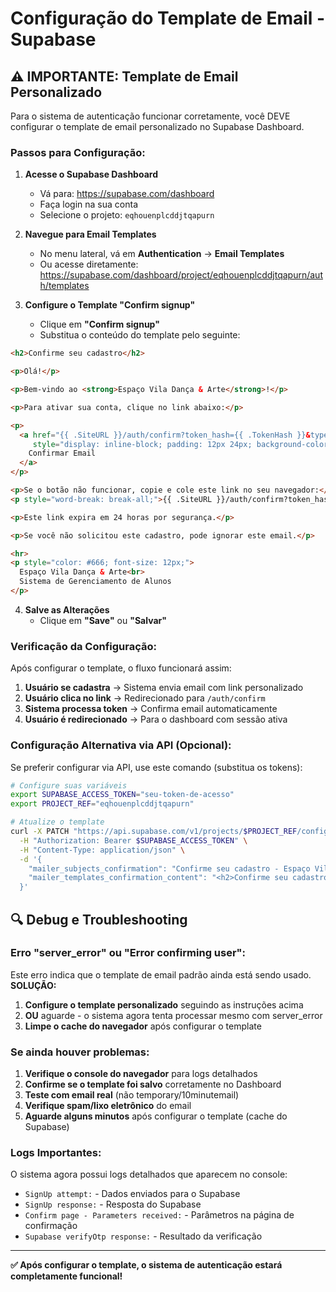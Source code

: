 # Configuração do Template de Email - Supabase

## ⚠️ IMPORTANTE: Template de Email Personalizado

Para o sistema de autenticação funcionar corretamente, você DEVE configurar o template de email personalizado no Supabase Dashboard.

### Passos para Configuração:

1. **Acesse o Supabase Dashboard**
   - Vá para: https://supabase.com/dashboard
   - Faça login na sua conta
   - Selecione o projeto: `eqhouenplcddjtqapurn`

2. **Navegue para Email Templates**
   - No menu lateral, vá em **Authentication** → **Email Templates**
   - Ou acesse diretamente: https://supabase.com/dashboard/project/eqhouenplcddjtqapurn/auth/templates

3. **Configure o Template "Confirm signup"**
   - Clique em **"Confirm signup"**
   - Substitua o conteúdo do template pelo seguinte:

```html
<h2>Confirme seu cadastro</h2>

<p>Olá!</p>

<p>Bem-vindo ao <strong>Espaço Vila Dança & Arte</strong>!</p>

<p>Para ativar sua conta, clique no link abaixo:</p>

<p>
  <a href="{{ .SiteURL }}/auth/confirm?token_hash={{ .TokenHash }}&type=email" 
     style="display: inline-block; padding: 12px 24px; background-color: #3B82F6; color: white; text-decoration: none; border-radius: 6px; font-weight: bold;">
    Confirmar Email
  </a>
</p>

<p>Se o botão não funcionar, copie e cole este link no seu navegador:</p>
<p style="word-break: break-all;">{{ .SiteURL }}/auth/confirm?token_hash={{ .TokenHash }}&type=email</p>

<p>Este link expira em 24 horas por segurança.</p>

<p>Se você não solicitou este cadastro, pode ignorar este email.</p>

<hr>
<p style="color: #666; font-size: 12px;">
  Espaço Vila Dança & Arte<br>
  Sistema de Gerenciamento de Alunos
</p>
```

4. **Salve as Alterações**
   - Clique em **"Save"** ou **"Salvar"**

### Verificação da Configuração:

Após configurar o template, o fluxo funcionará assim:

1. **Usuário se cadastra** → Sistema envia email com link personalizado
2. **Usuário clica no link** → Redirecionado para `/auth/confirm`
3. **Sistema processa token** → Confirma email automaticamente
4. **Usuário é redirecionado** → Para o dashboard com sessão ativa

### Configuração Alternativa via API (Opcional):

Se preferir configurar via API, use este comando (substitua os tokens):

```bash
# Configure suas variáveis
export SUPABASE_ACCESS_TOKEN="seu-token-de-acesso"
export PROJECT_REF="eqhouenplcddjtqapurn"

# Atualize o template
curl -X PATCH "https://api.supabase.com/v1/projects/$PROJECT_REF/config/auth" \
  -H "Authorization: Bearer $SUPABASE_ACCESS_TOKEN" \
  -H "Content-Type: application/json" \
  -d '{
    "mailer_subjects_confirmation": "Confirme seu cadastro - Espaço Vila Dança & Arte",
    "mailer_templates_confirmation_content": "<h2>Confirme seu cadastro</h2><p>Olá!</p><p>Bem-vindo ao <strong>Espaço Vila Dança & Arte</strong>!</p><p>Para ativar sua conta, clique no link abaixo:</p><p><a href=\"{{ .SiteURL }}/auth/confirm?token_hash={{ .TokenHash }}&type=email\" style=\"display: inline-block; padding: 12px 24px; background-color: #3B82F6; color: white; text-decoration: none; border-radius: 6px; font-weight: bold;\">Confirmar Email</a></p><p>Se o botão não funcionar, copie e cole este link no seu navegador:</p><p style=\"word-break: break-all;\">{{ .SiteURL }}/auth/confirm?token_hash={{ .TokenHash }}&type=email</p><p>Este link expira em 24 horas por segurança.</p><p>Se você não solicitou este cadastro, pode ignorar este email.</p><hr><p style=\"color: #666; font-size: 12px;\">Espaço Vila Dança & Arte<br>Sistema de Gerenciamento de Alunos</p>"
  }'
```

## 🔍 Debug e Troubleshooting

### Erro "server_error" ou "Error confirming user":

Este erro indica que o template de email padrão ainda está sendo usado. **SOLUÇÃO:**

1. **Configure o template personalizado** seguindo as instruções acima
2. **OU** aguarde - o sistema agora tenta processar mesmo com server_error
3. **Limpe o cache do navegador** após configurar o template

### Se ainda houver problemas:

1. **Verifique o console do navegador** para logs detalhados
2. **Confirme se o template foi salvo** corretamente no Dashboard
3. **Teste com email real** (não temporary/10minutemail)
4. **Verifique spam/lixo eletrônico** do email
5. **Aguarde alguns minutos** após configurar o template (cache do Supabase)

### Logs Importantes:

O sistema agora possui logs detalhados que aparecem no console:
- `SignUp attempt:` - Dados enviados para o Supabase
- `SignUp response:` - Resposta do Supabase
- `Confirm page - Parameters received:` - Parâmetros na página de confirmação
- `Supabase verifyOtp response:` - Resultado da verificação

---

**✅ Após configurar o template, o sistema de autenticação estará completamente funcional!**